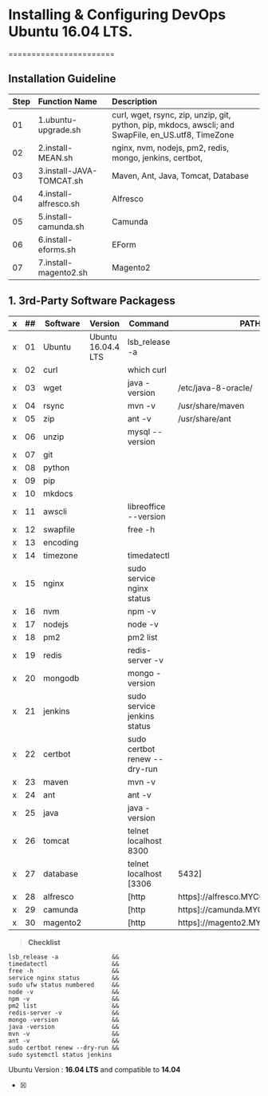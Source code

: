 # Installing & Configuring DevOps Ubuntu 16.04 LTS.
=======================

## Installation Guideline

| Step | Function Name        		 | Description      |
| :--- |:-------------------- 		 | :--------------- |
| 01   | 1.ubuntu-upgrade.sh  		 | curl, wget, rsync, zip, unzip, git, python, pip, mkdocs, awscli; and SwapFile, en_US.utf8, TimeZone |
| 02   | 2.install-MEAN.sh    		 | nginx, nvm, nodejs, pm2, redis, mongo, jenkins, certbot,  |
| 03   | 3.install-JAVA-TOMCAT.sh    | Maven, Ant, Java, Tomcat, Database
| 04   | 4.install-alfresco.sh       | Alfresco
| 05   | 5.install-camunda.sh        | Camunda
| 06   | 6.install-eforms.sh         | EForm
| 07   | 7.install-magento2.sh       | Magento2


## 1. 3rd-Party Software Packagess

| x | ## | Software     		| Version            | Command              | PATH                |
| - | -- | ------------ 		| ------------------ | -------------------- | ------------------- |
| x | 01 | Ubuntu       		| Ubuntu 16.04.4 LTS | lsb_release -a       |                     |
| x | 02 | curl        		    |                    | which curl           |                     |
| x | 03 | wget           		|           | java -version        | /etc/java-8-oracle/ |
| x | 04 | rsync        		|               | mvn -v               | /usr/share/maven    |
| x | 05 | zip          		|               | ant -v               | /usr/share/ant      |
| x | 06 | unzip      		    |      | mysql --version      |  |
| x | 07 | git       		    |              |         			 	      |                     |
| x | 08 | python          		|                    |                      |                     |
| x | 09 | pip                  |                    |                      |                     |
| x | 10 | mkdocs               |                    |                      |                     |
| x | 11 | awscli  		        |             | libreoffice --version|                     |
| x | 12 | swapfile  		    |             | 	free -h					          |                     |
| x | 13 | encoding  		    |         		   | 			                |                     |
| x | 14 | timezone             |       			     |       timedatectl      			    |             |
| x | 15 | nginx                |       			 | sudo service nginx status           	|                     |
| x | 16 | nvm                  |       			 | npm -v           		|                     |
| x | 17 | nodejs               |       	       | node -v      |                     |
| x | 18 | pm2                  |       			 | pm2 list       |                     |
| x | 19 | redis       		    |              |   redis-server -v 			 	      |                     |
| x | 20 | mongodb         		|                    |  mongo -version                 |                     |
| x | 21 | jenkins              |                    |  sudo service jenkins status                    |                     |
| x | 22 | certbot              |                    |  sudo certbot renew --dry-run                    |                     |
| x | 23 | maven  		        |             | mvn -v|                     |
| x | 24 | ant  		        |             | 	ant -v					          |                     |
| x | 25 | java  		        |         		   | 	java -version		                |                     |
| x | 26 | tomcat               |       			     |   telnet localhost 8300          			    |                     |
| x | 27 | database             |       			 | telnet localhost [3306 | 5432]           	|                     |
| x | 28 | alfresco             |       			 | [http|https]://alfresco.MYCOMPANY.COM            		|                     |
| x | 29 | camunda              |       	       | [http|https]://camunda.MYCOMPANY.COM      |                     |
| x | 30 | magento2             |       			 | [http|https]://magento2.MYCOMPANY.COM       |                     |

> **Checklist**

```
lsb_release -a               &&
timedatectl                  &&
free -h                      &&
service nginx status         &&
sudo ufw status numbered     &&
node -v                      &&
npm -v                       &&
pm2 list                     &&
redis-server -v              &&
mongo -version               &&
java -version                &&
mvn -v                       &&
ant -v                       &&
sudo certbot renew --dry-run &&
sudo systemctl status jenkins 
```

Ubuntu Version :  **16.04 LTS** and compatible to **14.04**

- [x] 